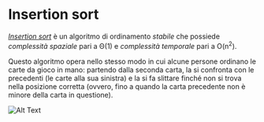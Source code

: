 # Insertion sort

*[Insertion sort](/src/main/java/model/algorithm/InsertionSort/InsertionSort.java)* è un algoritmo di ordinamento *stabile* che possiede *complessità spaziale* pari a Θ(1) e *complessità temporale* pari a O(n<sup>2</sup>).

Questo algoritmo opera nello stesso modo in cui alcune persone ordinano le carte da gioco in mano: partendo dalla seconda carta, la si confronta con le precedenti (le carte alla sua sinistra) e la si fa slittare finché non si trova nella posizione corretta (ovvero, fino a quando la carta precedente non è minore della carta in questione).

![Alt Text](https://upload.wikimedia.org/wikipedia/commons/9/9c/Insertion-sort-example.gif)
